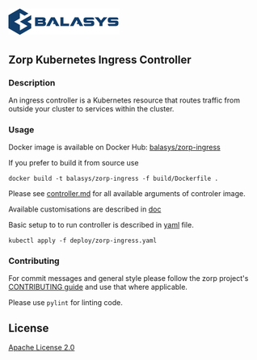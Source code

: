 # ![Zorp](https://github.com/Balasys/zorp-ingress-controller/raw/master/assets/images/balasys-logo.png "Balasys")

## Zorp Kubernetes Ingress Controller

### Description

An ingress controller is a Kubernetes resource that routes traffic from outside your cluster to services within the cluster. 

### Usage

Docker image is available on Docker Hub: [balasys/zorp-ingress](https://hub.docker.com/r/balasys/zorp-ingress)

If you prefer to build it from source use
```
docker build -t balasys/zorp-ingress -f build/Dockerfile .
```

Please see [controller.md](https://github.com/Balasys/zorp-ingress-controller/blob/master/documentation/controller.md) for all available arguments of controler image.

Available customisations are described in [doc](https://github.com/Balasys/zorp-ingress-controller/blob/master/documentation/README.md)

Basic setup to to run controller is described in [yaml](https://github.com/Balasys/zorp-ingress-controller/blob/master/deploy/zorp-ingress.yaml) file.
```
kubectl apply -f deploy/zorp-ingress.yaml
```

### Contributing

For commit messages and general style please follow the zorp project's [CONTRIBUTING guide](https://github.com/Balasys/zorp/blob/master/CONTRIBUTING) and use that where applicable.

Please use `pylint` for linting code.

## License

[Apache License 2.0](LICENSE)
